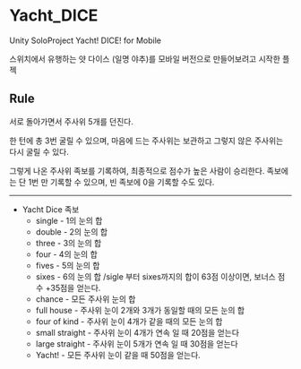 # Yacht_DICE
Unity SoloProject Yacht! DICE! for Mobile

스위치에서 유행하는 얏 다이스 (일명 야추)를 모바일 버전으로 만들어보려고 시작한 플젝

Rule
---------
서로 돌아가면서 주사위 5개를 던진다.

한 턴에 총 3번 굴릴 수 있으며, 마음에 드는 주사위는 보관하고 그렇지 않은 주사위는 다시 굴릴 수 있다.

그렇게 나온 주사위 족보를 기록하여, 최종적으로 점수가 높은 사람이 승리한다.
족보에는 단 1번 만 기록할 수 있으며, 빈 족보에 0을 기록할 수도 있다.


-----------------------


* Yacht Dice 족보
  * single - 1의 눈의 합
  * double - 2의 눈의 합
  * three - 3의 눈의 합
  * four - 4의 눈의 합
  * fives - 5의 눈의 합
  * sixes - 6의 눈의 합    /sigle 부터 sixes까지의 합이 63점 이상이면, 보너스 점수 +35점을 얻는다.
  * chance - 모든 주사위 눈의 합
  * full house - 주사위 눈이 2개와 3개가 동일할 때의 모든 눈의 합
  * four of kind - 주사위 눈이 4개가 같을 때의 모든 눈의 합
  * small straight - 주사위 눈이 4개가 연속 일 때 20점을 얻는다
  * large straight - 주사위 눈이 5개가 연속 일 때 30점을 얻는다
  * Yacht! - 모든 주사위 눈이 같을 때 50점을 얻는다.
